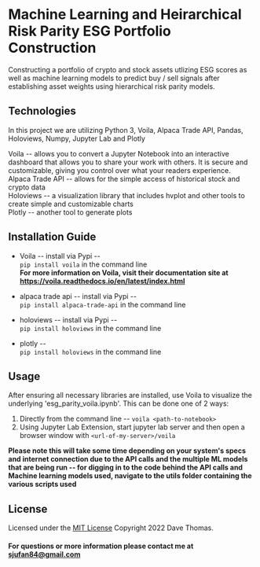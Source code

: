 # Machine Learning and Heirarchical Risk Parity ESG Portfolio Construction

Constructing a portfolio of crypto and stock assets utlizing ESG scores as well as machine learning models to predict buy / sell signals after establishing asset weights using hierarchical risk parity models.

## Technologies

In this project we are utilizing Python 3, Voila, Alpaca Trade API, Pandas, Holoviews, Numpy, Jupyter Lab and Plotly  

Voila -- allows you to convert a Jupyter Notebook into an interactive dashboard that allows you to share your work with others. It is secure and customizable, giving you control over what your readers experience.  
Alpaca Trade API -- allows for the simple access of historical stock and crypto data  
Holoviews -- a visualization library that includes hvplot and other tools to create simple and customizable charts  
Plotly -- another tool to generate plots

## Installation Guide

* Voila -- install via Pypi --  
 `pip install voila` in the command line  
 **For more information on Voila, visit their documentation site at https://voila.readthedocs.io/en/latest/index.html**

 * alpaca trade api -- install via Pypi --  
 `pip install alpaca-trade-api` in the command line  

 * holoviews -- install via Pypi --  
 `pip install holoviews` in the command line  

 * plotly --  
 `pip install holoviews` in the command line 

## Usage

  After ensuring all necessary libraries are installed, use Voila to visualize the underlying 'esg_parity_voila.ipynb'.  This can be done one of 2 ways:
  1) Directly from the command line -- `voila <path-to-notebook>`
  2) Using Jupyter Lab Extension, start jupyter lab server and then open a browser window with `<url-of-my-server>/voila`
  
  **Please note this will take some time depending on your system's specs and internet connection due to the API calls and the multiple ML models that are being run --  for digging in to the code behind the API calls and Machine learning models used, navigate to the utils folder containing the various scripts used**


## License

Licensed under the [MIT License](https://github.com/git/git-scm.com/blob/main/MIT-LICENSE.txt)  Copyright 2022 Dave Thomas.

#### For questions or more information please contact me at [sjufan84@gmail.com](mailto:sjufan84@gmail.com)
